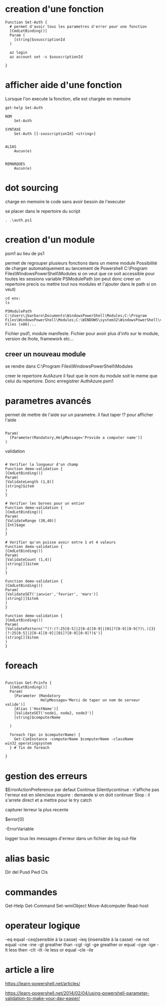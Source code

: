 # creation d'une fonction

```console
Function Set-Auth {
  # permet d'avoir tous les parametres d'error pour une fonction
  [CmdLetBinding()]
  Param (
    [string]$souscriptionId
  )

  az login
  az account set -s $souscriptionId

}
```

# afficher aide d'une fonction

Lorsque l'on execute la fonction, elle est chargée en memoire

```console
get-help Set-Auth

NOM
    Set-Auth

SYNTAXE
    Set-Auth [[-souscriptionId] <string>]


ALIAS
    Aucun(e)


REMARQUES
    Aucun(e)

```

# dot sourcing

charge en memoire le code sans avoir besoin de l'executer

se placer dans le repertoire du script

```console
. .\auth.ps1
```

# creation d'un module

psm1 au lieu de ps1

permet de regrouper plusieurs fonctions dans un meme module
Possibilité de charger automatiquement au lancement de Powershell 
C:\Program Files\WindowsPowerShell\Modules si on veut que ce soit accessible pour toutes les sessions
variable PSModulePath (on peut donc creer un repertoire precis ou mettre tout nos modules et l'ajouter dans le path si on veut)

```console
cd env:
ls 

PSModulePath                   C:\Users\jbarbaro\Documents\WindowsPowerShell\Modules;C:\Program Files\WindowsPowerShell\Modules;C:\WINDOWS\system32\WindowsPowerShell\v1.0\Modules;C:\Program Files (x86)...

```

Fichier psd1, module manifeste. Fichier pour avoir plus d'info sur le module, version de lhote, framework etc...

## creer un nouveau module

se rendre dans C:\Program Files\WindowsPowerShell\Modules

creer le repertoire AutAzure
il faut que le nom du module soit le meme que celui du repertoire.
Donc enregistrer AuthAzure.psm1

# parametres avancés

permet de mettre de l'aide sur un parametre. il faut taper !? pour afficher l'aide

```console

Param(
  [Parameter(Mandatory,HelpMessage='Provide a computer name')]
)

```

validation

```console

# Verifier la longueur d'un champ 
Function demo-validation {
[CmdLetBinding()]
Param(
[ValidateLength (1,8)]
[string]$item
)
}

# Verifier les bornes pour un entier
Function demo-validation {
[CmdLetBinding()]
Param(
[ValidateRange (30,40)]
[Int]$age
)
}

# Verifier qu'on puisse avoir entre 1 et 4 valeurs
Function demo-validation {
[CmdLetBinding()]
Param(
[ValidateCount (1,4)]
[string[]]$item
)
}

Function demo-validation {
[CmdLetBinding()]
Param(
[ValidateSET('janvier','fevrier', 'mars')]
[string[]]$item
)
}

Function demo-validation {
[CmdLetBinding()]
Param(
[ValidatePattern('^(?:(?:25[0-5]|2[0-4][0-9]|[01]?[0-9][0-9]?)\.){3}(?:25[0-5]|2[0-4][0-9]|[01]?[0-9][0-9]?)$')]        
[string[]]$item
)
}

```

# foreach

```console

Function Get-Pcinfo {
  [CmdLetBinding()]
  Param(
    [Parameter (Mandatory
                HelpMessage='Merci de taper un nom de serveur valide')]
    [Alias ('HostName')]
    [ValidateSET('node1, node2, node3')]
    [string]$computerName

  )

  foreach ($pc in $computerName) {
    Get-CimInstance -computerName $computerName -className win32_operatingsystem
  } # fin de foreach
    
}

```

# gestion des erreurs

$ErrorActionPreference par defaut Continue
Silentlycontinue : n'affiche pas l'erreur est en silencieux
inquire : demande si on doit continuer
Stop : il s'arrete direct et a mettre pour le try catch

capturer lerreur la plus recente

$error[0]

-ErrorVariable

logger tous les messages d'erreur dans un fichier de log out-file

# alias basic

Dir
del
Pusd
Pwd
Cls

# commandes

Get-Help
Get-Command
Set-wmiObject
Move-Adcomputer
Read-host

# operateur logique

-eq equal -ceq(sensible à la casse) -ieq (insensible à la casse)
-ne not equal -cne -ine
-gt greather than -cgt -igt
-ge greather or equal -cge -ige
-lt less then -clt -ilt 
-le less or equal -cle -ile

# article a lire

https://learn-powershell.net/articles/

https://learn-powershell.net/2014/02/04/using-powershell-parameter-validation-to-make-your-day-easier/

